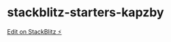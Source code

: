 # stackblitz-starters-kapzby

[Edit on StackBlitz ⚡️](https://stackblitz.com/edit/stackblitz-starters-kapzby)